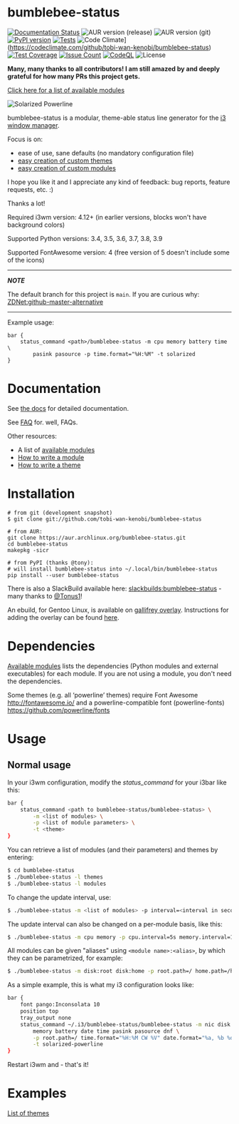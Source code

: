 # bumblebee-status

[![Documentation Status](https://readthedocs.org/projects/bumblebee-status/badge/?version=main)](https://bumblebee-status.readthedocs.io/en/main/?badge=main)
![AUR version (release)](https://img.shields.io/aur/version/bumblebee-status)
![AUR version (git)](https://img.shields.io/aur/version/bumblebee-status-git)
[![PyPI version](https://badge.fury.io/py/bumblebee-status.svg)](https://badge.fury.io/py/bumblebee-status)
[![Tests](https://github.com/tobi-wan-kenobi/bumblebee-status/actions/workflows/autotest.yml/badge.svg)](https://github.com/tobi-wan-kenobi/bumblebee-status/actions/workflows/autotest.yml)
![Code Climate](https://codeclimate.com/github/tobi-wan-kenobi/bumblebee-status/badges/gpa.svg)](https://codeclimate.com/github/tobi-wan-kenobi/bumblebee-status)
[![Test Coverage](https://codeclimate.com/github/tobi-wan-kenobi/bumblebee-status/badges/coverage.svg)](https://codeclimate.com/github/tobi-wan-kenobi/bumblebee-status/coverage)
[![Issue Count](https://codeclimate.com/github/tobi-wan-kenobi/bumblebee-status/badges/issue_count.svg)](https://codeclimate.com/github/tobi-wan-kenobi/bumblebee-status)
[![CodeQL](https://github.com/tobi-wan-kenobi/bumblebee-status/actions/workflows/codeql-analysis.yml/badge.svg?branch=main)](https://github.com/tobi-wan-kenobi/bumblebee-status/actions/workflows/codeql-analysis.yml)
![License](https://img.shields.io/github/license/tobi-wan-kenobi/bumblebee-status)

**Many, many thanks to all contributors! I am still amazed by and deeply grateful for how many PRs this project gets.**

[Click here for a list of available modules](https://bumblebee-status.readthedocs.io/en/main/modules.html)

![Solarized Powerline](screenshots/themes/powerline-solarized.png)

bumblebee-status is a modular, theme-able status line generator for the [i3 window manager](https://i3wm.org/).

Focus is on:
* ease of use, sane defaults (no mandatory configuration file)
* [easy creation of custom themes](https://bumblebee-status.readthedocs.io/en/main/development/theme.html)
* [easy creation of custom modules](https://bumblebee-status.readthedocs.io/en/main/development/module.html)

I hope you like it and I appreciate any kind of feedback: bug reports, feature requests, etc. :)

Thanks a lot!

Required i3wm version: 4.12+ (in earlier versions, blocks won't have background colors)

Supported Python versions: 3.4, 3.5, 3.6, 3.7, 3.8, 3.9

Supported FontAwesome version: 4 (free version of 5 doesn't include some of the icons)

---
***NOTE***

The default branch for this project is `main`. If you are curious why: [ZDNet:github-master-alternative](https://www.zdnet.com/article/github-to-replace-master-with-alternative-term-to-avoid-slavery-references/)

---

Example usage:

```
bar {
	status_command <path>/bumblebee-status -m cpu memory battery time \
		pasink pasource -p time.format="%H:%M" -t solarized
}
```

# Documentation
See [the docs](https://bumblebee-status.readthedocs.io) for detailed documentation.

See [FAQ](https://bumblebee-status.readthedocs.io/en/main/FAQ.html) for. well, FAQs.

Other resources:

* A list of [available modules](https://bumblebee-status.readthedocs.io/en/main/modules.html)
* [How to write a module](https://bumblebee-status.readthedocs.io/en/main/development/module.html)
* [How to write a theme](https://bumblebee-status.readthedocs.io/en/main/development/theme.html)

# Installation
```
# from git (development snapshot)
$ git clone git://github.com/tobi-wan-kenobi/bumblebee-status

# from AUR:
git clone https://aur.archlinux.org/bumblebee-status.git
cd bumblebee-status
makepkg -sicr

# from PyPI (thanks @tony):
# will install bumblebee-status into ~/.local/bin/bumblebee-status
pip install --user bumblebee-status
```

There is also a SlackBuild available here: [slackbuilds:bumblebee-status](http://slackbuilds.org/repository/14.2/desktop/bumblebee-status/) - many thanks to [@Tonus1](https://github.com/Tonus1)!

An ebuild, for Gentoo Linux, is available on [gallifrey overlay](https://github.com/fedeliallalinea/gallifrey/tree/master/x11-misc/bumblebee-status). Instructions for adding the overlay can be found [here](https://github.com/fedeliallalinea/gallifrey/blob/master/README.md).

# Dependencies
[Available modules](https://bumblebee-status.readthedocs.io/en/main/modules.html) lists the dependencies (Python modules and external executables)
for each module. If you are not using a module, you don't need the dependencies.

Some themes (e.g. all ‘powerline’ themes) require Font Awesome http://fontawesome.io/ and a powerline-compatible font (powerline-fonts) https://github.com/powerline/fonts

# Usage
## Normal usage
In your i3wm configuration, modify the *status_command* for your i3bar like this:

```bash
bar {
	status_command <path to bumblebee-status/bumblebee-status> \
		-m <list of modules> \
		-p <list of module parameters> \
		-t <theme>
}
```

You can retrieve a list of modules (and their parameters) and themes by entering:
```bash
$ cd bumblebee-status
$ ./bumblebee-status -l themes
$ ./bumblebee-status -l modules
```

To change the update interval, use:
```bash
$ ./bumblebee-status -m <list of modules> -p interval=<interval in seconds>
```

The update interval can also be changed on a per-module basis, like this:
```bash
$ ./bumblebee-status -m cpu memory -p cpu.interval=5s memory.interval=1m
```

All modules can be given "aliases" using `<module name>:<alias>`, by which they can be parametrized, for example:

```bash
$ ./bumblebee-status -m disk:root disk:home -p root.path=/ home.path=/home
```

As a simple example, this is what my i3 configuration looks like:

```bash
bar {
	font pango:Inconsolata 10
	position top
	tray_output none
	status_command ~/.i3/bumblebee-status/bumblebee-status -m nic disk:root cpu \
		memory battery date time pasink pasource dnf \
		-p root.path=/ time.format="%H:%M CW %V" date.format="%a, %b %d %Y" \
		-t solarized-powerline
}

```

Restart i3wm and - that's it!

# Examples

[List of themes](https://bumblebee-status.readthedocs.io/en/main/themes.html)
